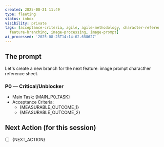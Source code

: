 ```yaml
---
created: 2025-08-21 11:49
type: fleeting
status: inbox
visibility: private
tags: [acceptance-criteria, agile, agile-methodology, character-reference-sheet, chatgpt,
  feature-branching, image-processing, image-prompt]
ai_processed: '2025-08-23T14:14:02.688627'
---
```


## The prompt
Let's create a new branch for the next feature: image prompt characther reference sheet.

### P0 — Critical/Unblocker
- Main Task: {MAIN_P0_TASK}
- Acceptance Criteria:
  - {MEASURABLE_OUTCOME_1}
  - {MEASURABLE_OUTCOME_2}

## Next Action (for this session)
- [ ] {NEXT_ACTION}

